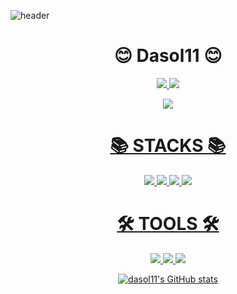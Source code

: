 
![header](https://capsule-render.vercel.app/api?type=cylinder&color=474544&height=150&section=header&text=Dasol11\'s&nbsp;Github!&fontSize=60)

<!--
**dasol11/dasol11** is a ✨ _special_ ✨ repository because its `README.md` (this file) appears on your GitHub profile.

Here are some ideas to get you started:

- 🔭 I’m currently working on ...
- 🌱 I’m currently learning ...
- 👯 I’m looking to collaborate on ...
- 🤔 I’m looking for help with ...
- 💬 Ask me about ...
- 📫 How to reach me: ...
- 😄 Pronouns: ...
- ⚡ Fun fact: ...
-->

<div align=center><h1>😊 Dasol11 😊</h1></div>
<div align=center>
  <a href="https://github.com/dasol11/"> <img src="https://img.shields.io/badge/github-181717?style=for-the-badge&logo=github&logoColor=white">
  <a href="https://www.instagram.com/daaaaaaassol/"><img src="https://img.shields.io/badge/Instagram-E4405F?style=for-the-badge&logo=Instagram&logoColor=white">
  
  <a href="mailto:qorwlsen@gmail.com"> <img src="https://img.shields.io/badge/Gmail-EA4335?style=for-the-badge&logo=Gmail&logoColor=white">
  
    
<div align=center><h1>📚 STACKS 📚</h1></div>
  <div align=center> 

  <img src="https://img.shields.io/badge/Python-3776AB?style=for-the-badge&logo=Python&logoColor=white">
  <img src="https://img.shields.io/badge/Pytorch-EE4C2C?style=for-the-badge&logo=Pytorch&logoColor=white">
  <img src="https://img.shields.io/badge/Docker-2396ED?style=for-the-badge&logo=Docker&logoColor=white">
  <img src="https://img.shields.io/badge/linux-FCC624?style=for-the-badge&logo=linux&logoColor=black">
  
  
<div align=center><h1>🛠 TOOLS 🛠</h1></div>
<div align=center> 

  <img src="https://img.shields.io/badge/VScode-007ACC?style=for-the-badge&logo=Visual Studio Code&logoColor=white">
  <img src="https://img.shields.io/badge/Vim-019733?style=for-the-badge&logo=Vim&logoColor=white">
  <img src="https://img.shields.io/badge/Notion-000000?style=for-the-badge&logo=Notion&logoColor=white">
<br>


![dasol11's GitHub stats](https://github-readme-stats.vercel.app/api?username=dasol11&show_icons=true&theme=dark)
